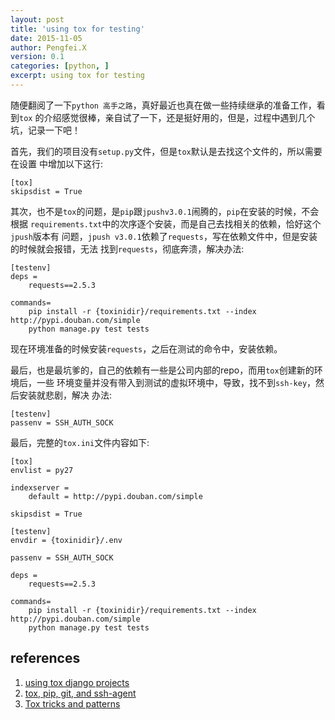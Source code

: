 ```yaml
---
layout: post
title: 'using tox for testing'
date: 2015-11-05
author: Pengfei.X
version: 0.1
categories: [python, ]
excerpt: using tox for testing
---
```


随便翻阅了一下`python 高手之路`，真好最近也真在做一些持续继承的准备工作，看到`tox`
的介绍感觉很棒，亲自试了一下，还是挺好用的，但是，过程中遇到几个坑，记录一下吧！

首先，我们的项目没有`setup.py`文件，但是`tox`默认是去找这个文件的，所以需要在设置
中增加以下这行:

	[tox]
	skipsdist = True

其次，也不是`tox`的问题，是`pip`跟`jpushv3.0.1`闹腾的，`pip`在安装的时候，不会根据
`requirements.txt`中的次序逐个安装，而是自己去找相关的依赖，恰好这个`jpush`版本有
问题，`jpush v3.0.1`依赖了`requests`，写在依赖文件中，但是安装的时候就会报错，无法
找到`requests`，彻底奔溃，解决办法:

	[testenv]
	deps =
		requests==2.5.3

	commands=
		pip install -r {toxinidir}/requirements.txt --index http://pypi.douban.com/simple
		python manage.py test tests

现在环境准备的时候安装`requests`，之后在测试的命令中，安装依赖。

最后，也是最坑爹的，自己的依赖有一些是公司内部的repo，而用`tox`创建新的环境后，一些
环境变量并没有带入到测试的虚拟环境中，导致，找不到`ssh-key`，然后安装就悲剧，解决
办法:

	[testenv]
	passenv = SSH_AUTH_SOCK

最后，完整的`tox.ini`文件内容如下:
	
	[tox]
	envlist = py27

	indexserver =
		default = http://pypi.douban.com/simple

	skipsdist = True

	[testenv]
	envdir = {toxinidir}/.env

	passenv = SSH_AUTH_SOCK

	deps =
		requests==2.5.3

	commands=
		pip install -r {toxinidir}/requirements.txt --index http://pypi.douban.com/simple
		python manage.py test tests	

## references
1. [using tox django projects](http://blog.schwuk.com/2014/03/19/using-tox-django-projects/)
2. [tox, pip, git, and ssh-agent](http://lists.idyll.org/pipermail/testing-in-python/2015-May/006427.html)
3. [Tox tricks and patterns](http://blog.ionelmc.ro/2015/04/14/tox-tricks-and-patterns/)
